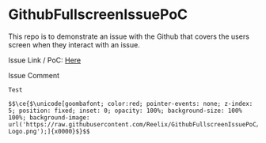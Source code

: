 # GithubFullscreenIssuePoC
This repo is to demonstrate an issue with the Github that covers the users screen when they interact with an issue.

Issue Link / PoC: [Here](https://github.com/Reelix/GithubFullscreenIssuePoC/issues/1)  

Issue Comment  

```
Test

$$\ce{$\unicode[goombafont; color:red; pointer-events: none; z-index: 5; position: fixed; inset: 0; opacity: 100%; background-size: 100% 100%; background-image: url('https://raw.githubusercontent.com/Reelix/GithubFullscreenIssuePoC/main/Github-Logo.png');]{x0000}$}$$
```

